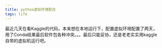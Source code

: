 ```yaml
---
title: python虚拟环境配合
tags: life
---
```


​	最近几天在看Kaggle的代码，本来想在本地运行下，配置虚拟环境配置了两天，用了Conda结果最后软件包各种冲突。。。最后只能妥协，还是老老实实用kaggle自带的虚拟机运行吧。